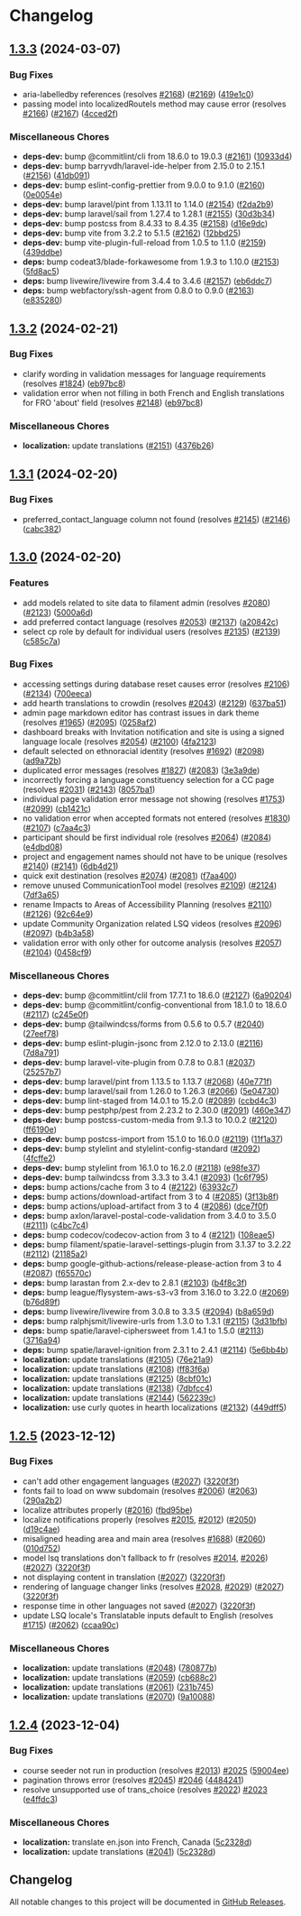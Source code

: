 # Changelog

## [1.3.3](https://github.com/accessibility-exchange/platform/compare/v1.3.2...v1.3.3) (2024-03-07)


### Bug Fixes

* aria-labelledby references (resolves [#2168](https://github.com/accessibility-exchange/platform/issues/2168)) ([#2169](https://github.com/accessibility-exchange/platform/issues/2169)) ([419e1c0](https://github.com/accessibility-exchange/platform/commit/419e1c0d721a2c5337b004240264f1d0c15c88a8))
* passing model into localizedRouteIs method may cause error (resolves [#2166](https://github.com/accessibility-exchange/platform/issues/2166)) ([#2167](https://github.com/accessibility-exchange/platform/issues/2167)) ([4cced2f](https://github.com/accessibility-exchange/platform/commit/4cced2f9021eba786767b45e6781bee63e87a5bc))


### Miscellaneous Chores

* **deps-dev:** bump @commitlint/cli from 18.6.0 to 19.0.3 ([#2161](https://github.com/accessibility-exchange/platform/issues/2161)) ([10933d4](https://github.com/accessibility-exchange/platform/commit/10933d425905562499964605b31c1548b5867cfe))
* **deps-dev:** bump barryvdh/laravel-ide-helper from 2.15.0 to 2.15.1 ([#2156](https://github.com/accessibility-exchange/platform/issues/2156)) ([41db091](https://github.com/accessibility-exchange/platform/commit/41db091b5d50ad949ec2280e1033bf79cfda5fe5))
* **deps-dev:** bump eslint-config-prettier from 9.0.0 to 9.1.0 ([#2160](https://github.com/accessibility-exchange/platform/issues/2160)) ([0e0054e](https://github.com/accessibility-exchange/platform/commit/0e0054ead543e2e7826c2f5f0a7198b4573149e4))
* **deps-dev:** bump laravel/pint from 1.13.11 to 1.14.0 ([#2154](https://github.com/accessibility-exchange/platform/issues/2154)) ([f2da2b9](https://github.com/accessibility-exchange/platform/commit/f2da2b9c3e29e2b5a29b2be8f6c3fbab47835bdf))
* **deps-dev:** bump laravel/sail from 1.27.4 to 1.28.1 ([#2155](https://github.com/accessibility-exchange/platform/issues/2155)) ([30d3b34](https://github.com/accessibility-exchange/platform/commit/30d3b34764aca6a80c721df78109f021e6ecf83b))
* **deps-dev:** bump postcss from 8.4.33 to 8.4.35 ([#2158](https://github.com/accessibility-exchange/platform/issues/2158)) ([d16e9dc](https://github.com/accessibility-exchange/platform/commit/d16e9dc3a728cb0768c5e5094bb58d1d7f3fef85))
* **deps-dev:** bump vite from 3.2.2 to 5.1.5 ([#2162](https://github.com/accessibility-exchange/platform/issues/2162)) ([12bbd25](https://github.com/accessibility-exchange/platform/commit/12bbd25e87adfcfa910a97b45a203cb87ef40e40))
* **deps-dev:** bump vite-plugin-full-reload from 1.0.5 to 1.1.0 ([#2159](https://github.com/accessibility-exchange/platform/issues/2159)) ([439ddbe](https://github.com/accessibility-exchange/platform/commit/439ddbe72fab1ded4a9f29c73f123423bf94202d))
* **deps:** bump codeat3/blade-forkawesome from 1.9.3 to 1.10.0 ([#2153](https://github.com/accessibility-exchange/platform/issues/2153)) ([5fd8ac5](https://github.com/accessibility-exchange/platform/commit/5fd8ac566c91f915bda3e64b8d400fe6c8587a1b))
* **deps:** bump livewire/livewire from 3.4.4 to 3.4.6 ([#2157](https://github.com/accessibility-exchange/platform/issues/2157)) ([eb6ddc7](https://github.com/accessibility-exchange/platform/commit/eb6ddc706c763bb81ac99489cda3cc8de9b7ea17))
* **deps:** bump webfactory/ssh-agent from 0.8.0 to 0.9.0 ([#2163](https://github.com/accessibility-exchange/platform/issues/2163)) ([e835280](https://github.com/accessibility-exchange/platform/commit/e8352801b47e9768dbf6cd5b3b1c1ef7e17f234d))

## [1.3.2](https://github.com/accessibility-exchange/platform/compare/v1.3.1...v1.3.2) (2024-02-21)


### Bug Fixes

* clarify wording in validation messages for language requirements (resolves [#1824](https://github.com/accessibility-exchange/platform/issues/1824)) ([eb97bc8](https://github.com/accessibility-exchange/platform/commit/eb97bc892417bc1ffd08f4b124bca8f9bd59547b))
* validation error when not filling in both French and English translations for FRO 'about' field (resolves [#2148](https://github.com/accessibility-exchange/platform/issues/2148)) ([eb97bc8](https://github.com/accessibility-exchange/platform/commit/eb97bc892417bc1ffd08f4b124bca8f9bd59547b))


### Miscellaneous Chores

* **localization:** update translations ([#2151](https://github.com/accessibility-exchange/platform/issues/2151)) ([4376b26](https://github.com/accessibility-exchange/platform/commit/4376b264e7ee0e327ae48ac8987b4e9ab65a55bc))

## [1.3.1](https://github.com/accessibility-exchange/platform/compare/v1.3.0...v1.3.1) (2024-02-20)


### Bug Fixes

* preferred_contact_language column not found (resolves [#2145](https://github.com/accessibility-exchange/platform/issues/2145)) ([#2146](https://github.com/accessibility-exchange/platform/issues/2146)) ([cabc382](https://github.com/accessibility-exchange/platform/commit/cabc38206a2841fa5b30582193b87257ab6ca417))

## [1.3.0](https://github.com/accessibility-exchange/platform/compare/v1.2.5...v1.3.0) (2024-02-20)


### Features

* add models related to site data to filament admin (resolves [#2080](https://github.com/accessibility-exchange/platform/issues/2080)) ([#2123](https://github.com/accessibility-exchange/platform/issues/2123)) ([5000a6d](https://github.com/accessibility-exchange/platform/commit/5000a6d11838ef6934d6feec422eb864faf1f28e))
* add preferred contact language (resolves [#2053](https://github.com/accessibility-exchange/platform/issues/2053)) ([#2137](https://github.com/accessibility-exchange/platform/issues/2137)) ([a20842c](https://github.com/accessibility-exchange/platform/commit/a20842c99282c97657e91071241ad0b68a254610))
* select cp role by default for individual users (resolves [#2135](https://github.com/accessibility-exchange/platform/issues/2135)) ([#2139](https://github.com/accessibility-exchange/platform/issues/2139)) ([c585c7a](https://github.com/accessibility-exchange/platform/commit/c585c7a2ac36628adfa401f29a048de0b3523a20))


### Bug Fixes

* accessing settings during database reset causes error (resolves [#2106](https://github.com/accessibility-exchange/platform/issues/2106)) ([#2134](https://github.com/accessibility-exchange/platform/issues/2134)) ([700eeca](https://github.com/accessibility-exchange/platform/commit/700eecadb4efc11fa86fd053baa90b09b8705dd3))
* add hearth translations to crowdin (resolves [#2043](https://github.com/accessibility-exchange/platform/issues/2043)) ([#2129](https://github.com/accessibility-exchange/platform/issues/2129)) ([637ba51](https://github.com/accessibility-exchange/platform/commit/637ba51b78e8dbbb54ae2fbe09ad1b0675b46b72))
* admin page markdown editor has contrast issues in dark theme (resolves [#1965](https://github.com/accessibility-exchange/platform/issues/1965)) ([#2095](https://github.com/accessibility-exchange/platform/issues/2095)) ([0258af2](https://github.com/accessibility-exchange/platform/commit/0258af2d24edcf1b758e459525c1ed3e6645ead8))
* dashboard breaks with Invitation notification and site is using a signed language locale (resolves [#2054](https://github.com/accessibility-exchange/platform/issues/2054)) ([#2100](https://github.com/accessibility-exchange/platform/issues/2100)) ([4fa2123](https://github.com/accessibility-exchange/platform/commit/4fa21232eecbf54f5f027ee65c3c61eebc6341a7))
* default selected on ethnoracial identity (resolves [#1692](https://github.com/accessibility-exchange/platform/issues/1692)) ([#2098](https://github.com/accessibility-exchange/platform/issues/2098)) ([ad9a72b](https://github.com/accessibility-exchange/platform/commit/ad9a72be71a75d4f74938c05480043730f8a3578))
* duplicated error messages (resolves [#1827](https://github.com/accessibility-exchange/platform/issues/1827)) ([#2083](https://github.com/accessibility-exchange/platform/issues/2083)) ([3e3a9de](https://github.com/accessibility-exchange/platform/commit/3e3a9ded9f5baa4cac3d9793fb4f865e943aa675))
* incorrectly forcing a language constituency selection for a CC page (resolves [#2031](https://github.com/accessibility-exchange/platform/issues/2031)) ([#2143](https://github.com/accessibility-exchange/platform/issues/2143)) ([8057ba1](https://github.com/accessibility-exchange/platform/commit/8057ba1a5ee3edb84c3d15b6614696c51dbeb0d4))
* individual page validation error message not showing (resolves [#1753](https://github.com/accessibility-exchange/platform/issues/1753)) ([#2099](https://github.com/accessibility-exchange/platform/issues/2099)) ([cb1421c](https://github.com/accessibility-exchange/platform/commit/cb1421ce37f61dd5bfee506dd0a4d9259dd28d11))
* no validation error when accepted formats not entered (resolves [#1830](https://github.com/accessibility-exchange/platform/issues/1830)) ([#2107](https://github.com/accessibility-exchange/platform/issues/2107)) ([c7aa4c3](https://github.com/accessibility-exchange/platform/commit/c7aa4c3ab56878b68b3b91946c33a7c246455e5c))
* participant should be first individual role (resolves [#2064](https://github.com/accessibility-exchange/platform/issues/2064)) ([#2084](https://github.com/accessibility-exchange/platform/issues/2084)) ([e4dbd08](https://github.com/accessibility-exchange/platform/commit/e4dbd08782346bb9ad03e5ac09556450d378b495))
* project and engagement names should not have to be unique (resolves [#2140](https://github.com/accessibility-exchange/platform/issues/2140)) ([#2141](https://github.com/accessibility-exchange/platform/issues/2141)) ([6db4d21](https://github.com/accessibility-exchange/platform/commit/6db4d21c357b878de5784da7dea6295bce27c856))
* quick exit destination (resolves [#2074](https://github.com/accessibility-exchange/platform/issues/2074)) ([#2081](https://github.com/accessibility-exchange/platform/issues/2081)) ([f7aa400](https://github.com/accessibility-exchange/platform/commit/f7aa4002f125c6c632c7e0297be4359dbdcd4a18))
* remove unused CommunicationTool model (resolves [#2109](https://github.com/accessibility-exchange/platform/issues/2109)) ([#2124](https://github.com/accessibility-exchange/platform/issues/2124)) ([7df3a65](https://github.com/accessibility-exchange/platform/commit/7df3a6585a551899416a090c384f0aaf445ad565))
* rename Impacts to Areas of Accessibility Planning (resolves [#2110](https://github.com/accessibility-exchange/platform/issues/2110)) ([#2126](https://github.com/accessibility-exchange/platform/issues/2126)) ([92c64e9](https://github.com/accessibility-exchange/platform/commit/92c64e9ff3426691631671da4239429c178f2cfb))
* update Community Organization related LSQ videos (resolves [#2096](https://github.com/accessibility-exchange/platform/issues/2096)) ([#2097](https://github.com/accessibility-exchange/platform/issues/2097)) ([b4b3a58](https://github.com/accessibility-exchange/platform/commit/b4b3a581bf91cda59d4669bbb40dd4f34020c35f))
* validation error with only other for outcome analysis (resolves [#2057](https://github.com/accessibility-exchange/platform/issues/2057)) ([#2104](https://github.com/accessibility-exchange/platform/issues/2104)) ([0458cf9](https://github.com/accessibility-exchange/platform/commit/0458cf9a0b6877f94a0269155918c9376a0609cf))


### Miscellaneous Chores

* **deps-dev:** bump @commitlint/clil from 17.7.1 to 18.6.0 ([#2127](https://github.com/accessibility-exchange/platform/issues/2127)) ([6a90204](https://github.com/accessibility-exchange/platform/commit/6a902044ce1ec9ebb7a963e39713290ee33195f9))
* **deps-dev:** bump @commitlint/config-conventional from 18.1.0 to 18.6.0 ([#2117](https://github.com/accessibility-exchange/platform/issues/2117)) ([c245e0f](https://github.com/accessibility-exchange/platform/commit/c245e0f7ff30929c379a386de3fcbde12b5205bb))
* **deps-dev:** bump @tailwindcss/forms from 0.5.6 to 0.5.7 ([#2040](https://github.com/accessibility-exchange/platform/issues/2040)) ([27eef78](https://github.com/accessibility-exchange/platform/commit/27eef787089784ed0c96b3643f85a6664cd1464e))
* **deps-dev:** bump eslint-plugin-jsonc from 2.12.0 to 2.13.0 ([#2116](https://github.com/accessibility-exchange/platform/issues/2116)) ([7d8a791](https://github.com/accessibility-exchange/platform/commit/7d8a79159628709e7c10250e22daf1f096c0b80c))
* **deps-dev:** bump laravel-vite-plugin from 0.7.8 to 0.8.1 ([#2037](https://github.com/accessibility-exchange/platform/issues/2037)) ([25257b7](https://github.com/accessibility-exchange/platform/commit/25257b76501048b60966c6f0b09f9aa336a5db4b))
* **deps-dev:** bump laravel/pint from 1.13.5 to 1.13.7 ([#2068](https://github.com/accessibility-exchange/platform/issues/2068)) ([40e771f](https://github.com/accessibility-exchange/platform/commit/40e771fee6c2c1d6d4434f8670112789c2242507))
* **deps-dev:** bump laravel/sail from 1.26.0 to 1.26.3 ([#2066](https://github.com/accessibility-exchange/platform/issues/2066)) ([5e04730](https://github.com/accessibility-exchange/platform/commit/5e04730e6db16a1c4400100a27e6d7939d425775))
* **deps-dev:** bump lint-staged from 14.0.1 to 15.2.0 ([#2089](https://github.com/accessibility-exchange/platform/issues/2089)) ([ccbd4c3](https://github.com/accessibility-exchange/platform/commit/ccbd4c36dd86db20817fd61bb1f63338f27a8b3e))
* **deps-dev:** bump pestphp/pest from 2.23.2 to 2.30.0 ([#2091](https://github.com/accessibility-exchange/platform/issues/2091)) ([460e347](https://github.com/accessibility-exchange/platform/commit/460e347fafd81acfc0399352507ed9e9d2a8dbe0))
* **deps-dev:** bump postcss-custom-media from 9.1.3 to 10.0.2 ([#2120](https://github.com/accessibility-exchange/platform/issues/2120)) ([ff6190e](https://github.com/accessibility-exchange/platform/commit/ff6190e43e215db53fa73d38ace4494bd741c6ef))
* **deps-dev:** bump postcss-import from 15.1.0 to 16.0.0 ([#2119](https://github.com/accessibility-exchange/platform/issues/2119)) ([11f1a37](https://github.com/accessibility-exchange/platform/commit/11f1a37bd1e146e72a713a967ba16071ed64c31f))
* **deps-dev:** bump stylelint and stylelint-config-standard ([#2092](https://github.com/accessibility-exchange/platform/issues/2092)) ([4fcffe2](https://github.com/accessibility-exchange/platform/commit/4fcffe2eb58a450b10addb4bdebd496df6004b8f))
* **deps-dev:** bump stylelint from 16.1.0 to 16.2.0 ([#2118](https://github.com/accessibility-exchange/platform/issues/2118)) ([e98fe37](https://github.com/accessibility-exchange/platform/commit/e98fe3796d306cdc8143f8451177b1fd4e63f530))
* **deps-dev:** bump tailwindcss from 3.3.3 to 3.4.1 ([#2093](https://github.com/accessibility-exchange/platform/issues/2093)) ([1c6f795](https://github.com/accessibility-exchange/platform/commit/1c6f79576d96a4e4bc6df9c9890ce58d52eb9a1c))
* **deps:** bump actions/cache from 3 to 4 ([#2122](https://github.com/accessibility-exchange/platform/issues/2122)) ([63932c7](https://github.com/accessibility-exchange/platform/commit/63932c79b505c1bf197ba106764607ddd3199686))
* **deps:** bump actions/download-artifact from 3 to 4 ([#2085](https://github.com/accessibility-exchange/platform/issues/2085)) ([3f13b8f](https://github.com/accessibility-exchange/platform/commit/3f13b8f31146e6230ef2fa47830224a0e9f45303))
* **deps:** bump actions/upload-artifact from 3 to 4 ([#2086](https://github.com/accessibility-exchange/platform/issues/2086)) ([dce7f0f](https://github.com/accessibility-exchange/platform/commit/dce7f0f9ed348d97a883db3c4d2e54d99513e061))
* **deps:** bump axlon/laravel-postal-code-validation from 3.4.0 to 3.5.0 ([#2111](https://github.com/accessibility-exchange/platform/issues/2111)) ([c4bc7c4](https://github.com/accessibility-exchange/platform/commit/c4bc7c459d9fa2a088b9634385937ffbe58dbc72))
* **deps:** bump codecov/codecov-action from 3 to 4 ([#2121](https://github.com/accessibility-exchange/platform/issues/2121)) ([108eae5](https://github.com/accessibility-exchange/platform/commit/108eae52e69d4a417880719fafe729c37e8c4471))
* **deps:** bump filament/spatie-laravel-settings-plugin from 3.1.37 to 3.2.22 ([#2112](https://github.com/accessibility-exchange/platform/issues/2112)) ([21185a2](https://github.com/accessibility-exchange/platform/commit/21185a251f6cd7a83ff56ab68c9e33c4464ad17c))
* **deps:** bump google-github-actions/release-please-action from 3 to 4 ([#2087](https://github.com/accessibility-exchange/platform/issues/2087)) ([f65570c](https://github.com/accessibility-exchange/platform/commit/f65570c810e486ced471c56b385b496aa874080a))
* **deps:** bump larastan from 2.x-dev to 2.8.1 ([#2103](https://github.com/accessibility-exchange/platform/issues/2103)) ([b4f8c3f](https://github.com/accessibility-exchange/platform/commit/b4f8c3f4848595255c81061007e2427da994de0b))
* **deps:** bump league/flysystem-aws-s3-v3 from 3.16.0 to 3.22.0 ([#2069](https://github.com/accessibility-exchange/platform/issues/2069)) ([b76d89f](https://github.com/accessibility-exchange/platform/commit/b76d89f06a2d259890886f02ef851448250c1edb))
* **deps:** bump livewire/livewire from 3.0.8 to 3.3.5 ([#2094](https://github.com/accessibility-exchange/platform/issues/2094)) ([b8a659d](https://github.com/accessibility-exchange/platform/commit/b8a659d143968d182735a4b2e28ec270bb3cda7e))
* **deps:** bump ralphjsmit/livewire-urls from 1.3.0 to 1.3.1 ([#2115](https://github.com/accessibility-exchange/platform/issues/2115)) ([3d31bfb](https://github.com/accessibility-exchange/platform/commit/3d31bfb6b040bc49da0c2af1da653a26c951a7a0))
* **deps:** bump spatie/laravel-ciphersweet from 1.4.1 to 1.5.0 ([#2113](https://github.com/accessibility-exchange/platform/issues/2113)) ([3716a94](https://github.com/accessibility-exchange/platform/commit/3716a94531cc4e78d0423bd1504d1345a51f25b6))
* **deps:** bump spatie/laravel-ignition from 2.3.1 to 2.4.1 ([#2114](https://github.com/accessibility-exchange/platform/issues/2114)) ([5e6bb4b](https://github.com/accessibility-exchange/platform/commit/5e6bb4b51205b3e498da0acfb00968e521c26bce))
* **localization:** update translations ([#2105](https://github.com/accessibility-exchange/platform/issues/2105)) ([76e21a9](https://github.com/accessibility-exchange/platform/commit/76e21a9dd74969f0630a04564e4a55d743dee80c))
* **localization:** update translations ([#2108](https://github.com/accessibility-exchange/platform/issues/2108)) ([ff83f6a](https://github.com/accessibility-exchange/platform/commit/ff83f6a2c4076df43c78ab313728d3888580b54c))
* **localization:** update translations ([#2125](https://github.com/accessibility-exchange/platform/issues/2125)) ([8cbf01c](https://github.com/accessibility-exchange/platform/commit/8cbf01c0b916fd0fbf48c4a95a270fdbea743ec0))
* **localization:** update translations ([#2138](https://github.com/accessibility-exchange/platform/issues/2138)) ([7dbfcc4](https://github.com/accessibility-exchange/platform/commit/7dbfcc49063e252ccb904ca880e25881de975e9c))
* **localization:** update translations ([#2144](https://github.com/accessibility-exchange/platform/issues/2144)) ([562239c](https://github.com/accessibility-exchange/platform/commit/562239c97d2cfefa8c046ec83e9508b6a9426cd8))
* **localization:** use curly quotes in hearth localizations ([#2132](https://github.com/accessibility-exchange/platform/issues/2132)) ([449dff5](https://github.com/accessibility-exchange/platform/commit/449dff533259570bc3050dfb0d3852e196b63f2a))

## [1.2.5](https://github.com/accessibility-exchange/platform/compare/v1.2.4...v1.2.5) (2023-12-12)


### Bug Fixes

* can't add other engagement languages ([#2027](https://github.com/accessibility-exchange/platform/issues/2027)) ([3220f3f](https://github.com/accessibility-exchange/platform/commit/3220f3f8e7535d93bc9d62e38a925e1a26f0efdf))
* fonts fail to load on www subdomain (resolves [#2006](https://github.com/accessibility-exchange/platform/issues/2006)) ([#2063](https://github.com/accessibility-exchange/platform/issues/2063)) ([290a2b2](https://github.com/accessibility-exchange/platform/commit/290a2b203874473c6ae1906b208ed53cf788e5f5))
* localize attributes properly ([#2016](https://github.com/accessibility-exchange/platform/issues/2016)) ([fbd95be](https://github.com/accessibility-exchange/platform/commit/fbd95be0f5d3e17d4366f72808778875e3937aeb))
* localize notifications properly (resolves [#2015](https://github.com/accessibility-exchange/platform/issues/2015), [#2012](https://github.com/accessibility-exchange/platform/issues/2012)) ([#2050](https://github.com/accessibility-exchange/platform/issues/2050)) ([d19c4ae](https://github.com/accessibility-exchange/platform/commit/d19c4ae692abd17f7bc946cd0de80970c515f0f4))
* misaligned heading area and main area (resolves [#1688](https://github.com/accessibility-exchange/platform/issues/1688)) ([#2060](https://github.com/accessibility-exchange/platform/issues/2060)) ([010d752](https://github.com/accessibility-exchange/platform/commit/010d752af7d57d8ca95d9a1d62a6ab367399acf5))
* model lsq translations don't fallback to fr (resolves [#2014](https://github.com/accessibility-exchange/platform/issues/2014), [#2026](https://github.com/accessibility-exchange/platform/issues/2026)) ([#2027](https://github.com/accessibility-exchange/platform/issues/2027)) ([3220f3f](https://github.com/accessibility-exchange/platform/commit/3220f3f8e7535d93bc9d62e38a925e1a26f0efdf))
* not displaying content in translation ([#2027](https://github.com/accessibility-exchange/platform/issues/2027)) ([3220f3f](https://github.com/accessibility-exchange/platform/commit/3220f3f8e7535d93bc9d62e38a925e1a26f0efdf))
* rendering of language changer links (resolves [#2028](https://github.com/accessibility-exchange/platform/issues/2028), [#2029](https://github.com/accessibility-exchange/platform/issues/2029)) ([#2027](https://github.com/accessibility-exchange/platform/issues/2027)) ([3220f3f](https://github.com/accessibility-exchange/platform/commit/3220f3f8e7535d93bc9d62e38a925e1a26f0efdf))
* response time in other languages not saved ([#2027](https://github.com/accessibility-exchange/platform/issues/2027)) ([3220f3f](https://github.com/accessibility-exchange/platform/commit/3220f3f8e7535d93bc9d62e38a925e1a26f0efdf))
* update LSQ locale's Translatable inputs default to English (resolves [#1715](https://github.com/accessibility-exchange/platform/issues/1715)) ([#2062](https://github.com/accessibility-exchange/platform/issues/2062)) ([ccaa90c](https://github.com/accessibility-exchange/platform/commit/ccaa90c2f0f7ec2c3d5825b3e7a50b1afc7d3600))


### Miscellaneous Chores

* **localization:** update translations ([#2048](https://github.com/accessibility-exchange/platform/issues/2048)) ([780877b](https://github.com/accessibility-exchange/platform/commit/780877b8a1f1a54d438c77ec8f5b1e020a13f397))
* **localization:** update translations ([#2059](https://github.com/accessibility-exchange/platform/issues/2059)) ([cb688c2](https://github.com/accessibility-exchange/platform/commit/cb688c29c18f912f54320f7d16713ba1ad1f1048))
* **localization:** update translations ([#2061](https://github.com/accessibility-exchange/platform/issues/2061)) ([231b745](https://github.com/accessibility-exchange/platform/commit/231b745630aaf4f8b56094e1b874d27ff1467a8c))
* **localization:** update translations ([#2070](https://github.com/accessibility-exchange/platform/issues/2070)) ([9a10088](https://github.com/accessibility-exchange/platform/commit/9a1008853b1fd4336b40c7d87394312913632d70))

## [1.2.4](https://github.com/accessibility-exchange/platform/compare/v1.2.3...v1.2.4) (2023-12-04)


### Bug Fixes

* course seeder not run in production (resolves [#2013](https://github.com/accessibility-exchange/platform/issues/2013)) [#2025](https://github.com/accessibility-exchange/platform/issues/2025) ([59004ee](https://github.com/accessibility-exchange/platform/commit/59004ee2b6c5c72feb6556708c68afa3838f2f6e))
* pagination throws error (resolves [#2045](https://github.com/accessibility-exchange/platform/issues/2045)) [#2046](https://github.com/accessibility-exchange/platform/issues/2046) ([4484241](https://github.com/accessibility-exchange/platform/commit/44842413578b657d9f444195127f9b6c2523bf97))
* resolve unsupported use of trans_choice (resolves [#2022](https://github.com/accessibility-exchange/platform/issues/2022)) [#2023](https://github.com/accessibility-exchange/platform/issues/2023) ([e4ffdc3](https://github.com/accessibility-exchange/platform/commit/e4ffdc330eda0f64b8faaa94c6cec1a97fd99b81))


### Miscellaneous Chores

* **localization:** translate en.json into French, Canada ([5c2328d](https://github.com/accessibility-exchange/platform/commit/5c2328d5d7e52fad3662b4e96902674ea59db8cb))
* **localization:** update translations ([#2041](https://github.com/accessibility-exchange/platform/issues/2041)) ([5c2328d](https://github.com/accessibility-exchange/platform/commit/5c2328d5d7e52fad3662b4e96902674ea59db8cb))

## Changelog

All notable changes to this project will be documented in [GitHub Releases](https://github.com/accessibility-exchange/platform/releases).
